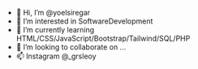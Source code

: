 - 👋 Hi, I’m @yoelsiregar
- 👀 I’m interested in SoftwareDevelopment
- 🌱 I’m currently learning HTML/CSS/JavaScript/Bootstrap/Tailwind/SQL/PHP
- 💞️ I’m looking to collaborate on ...
- 📫 Instagram @_grsleoy

<!---
iniyoel/iniyoel is a ✨ special ✨ repository because its `README.md` (this file) appears on your GitHub profile.
You can click the Preview link to take a look at your changes.
--->
